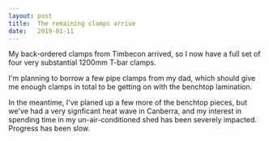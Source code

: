 ```yaml
---
layout: post
title:  The remaining clamps arrive
date:   2019-01-11
---
```


My back-ordered clamps from Timbecon arrived, so I now have a full set of four
very substantial 1200mm T-bar clamps.

I'm planning to borrow a few pipe clamps from my dad, which should give me
enough clamps in total to be getting on with the benchtop lamination.

In the meantime, I've planed up a few more of the benchtop pieces, but we've
had a very signficant heat wave in Canberra, and my interest in spending time
in my un-air-conditioned shed has been severely impacted.  Progress has been
slow.
